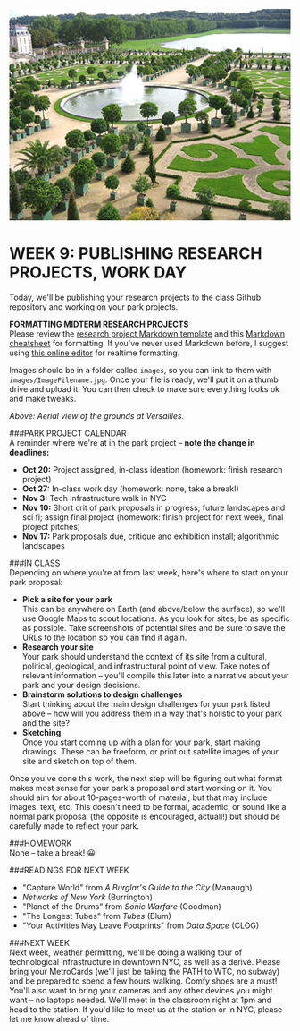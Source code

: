 ![Aerial view of the grounds at Versailles](https://raw.githubusercontent.com/jeffThompson/TechnologyAndTheLandscape/master/Images/Week08/Versailles.jpg)

WEEK 9: PUBLISHING RESEARCH PROJECTS, WORK DAY
====

Today, we'll be publishing your research projects to the class Github repository and working on your park projects.

**FORMATTING MIDTERM RESEARCH PROJECTS**  
Please review the [research project Markdown template](https://github.com/jeffThompson/TechnologyAndTheLandscape/blob/master/MidtermResearchProject_TEMPLATE.md) and this [Markdown cheatsheet](https://github.com/adam-p/markdown-here/wiki/Markdown-Cheatsheet) for formatting. If you've never used Markdown before, I suggest using [this online editor](http://dillinger.io/) for realtime formatting.

Images should be in a folder called `images`, so you can link to them with `images/ImageFilename.jpg`. Once your file is ready, we'll put it on a thumb drive and upload it. You can then check to make sure everything looks ok and make tweaks.

*Above: Aerial view of the grounds at Versailles.*

###PARK PROJECT CALENDAR  
A reminder where we're at in the park project – **note the change in deadlines:**

* **Oct 20:** Project assigned, in-class ideation (homework: finish research project)  
* **Oct 27:** In-class work day (homework: none, take a break!)  
* **Nov 3:** Tech infrastructure walk in NYC   
* **Nov 10:** Short crit of park proposals in progress; future landscapes and sci fi; assign final project (homework: finish project for next week, final project pitches)  
* **Nov 17:** Park proposals due, critique and exhibition install; algorithmic landscapes  

###IN CLASS  
Depending on where you're at from last week, here's where to start on your park proposal:

* **Pick a site for your park**  
This can be anywhere on Earth (and above/below the surface), so we'll use Google Maps to scout locations. As you look for sites, be as specific as possible. Take screenshots of potential sites and be sure to save the URLs to the location so you can find it again.  
* **Research your site**  
Your park should understand the context of its site from a cultural, political, geological, and infrastructural point of view. Take notes of relevant information – you'll compile this later into a narrative about your park and your design decisions.  
* **Brainstorm solutions to design challenges**  
Start thinking about the main design challenges for your park listed above – how will you address them in a way that's holistic to your park and the site?  
* **Sketching**  
Once you start coming up with a plan for your park, start making drawings. These can be freeform, or print out satellite images of your site and sketch on top of them.  

Once you've done this work, the next step will be figuring out what format makes most sense for your park's proposal and start working on it. You should aim for about 10-pages-worth of material, but that may include images, text, etc. This doesn't need to be formal, academic, or sound like a normal park proposal (the opposite is encouraged, actuall!) but should be carefully made to reflect your park.

###HOMEWORK  
None – take a break! 😀

###READINGS FOR NEXT WEEK  
* "Capture World" from *A Burglar's Guide to the City* (Manaugh)  
* *Networks of New York* (Burrington)  
* "Planet of the Drums" from *Sonic Warfare* (Goodman)  
* "The Longest Tubes" from *Tubes* (Blum)  
* "Your Activities May Leave Footprints" from *Data Space* (CLOG)  

###NEXT WEEK  
Next week, weather permitting, we'll be doing a walking tour of technological infrastructure in downtown NYC, as well as a derivé. Please bring your MetroCards (we'll just be taking the PATH to WTC, no subway) and be prepared to spend a few hours walking. Comfy shoes are a must! You'll also want to bring your cameras and any other devices you might want – no laptops needed. We'll meet in the classroom right at 1pm and head to the station. If you'd like to meet us at the station or in NYC, please let me know ahead of time.

